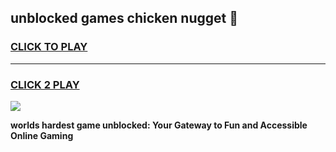 
## unblocked games chicken nugget 👋
<h3>
<a href="https://premium.freeplayer.one?title=unblocked_games_chicken_nugget&ref=13F">CLICK TO PLAY</a></h3>
<hr>

<h3>
<a href="https://premium.freeplayer.one?title=unblocked_games_chicken_nugget&ref=13F">CLICK 2 PLAY</a>
  
</h3>

<a href="https://premium.freeplayer.one?title=unblocked_games_chicken_nugget&ref=12F/"><img src="https://clearcache.store/games.png"></a>


**worlds hardest game unblocked: Your Gateway to Fun and Accessible Online Gaming**
